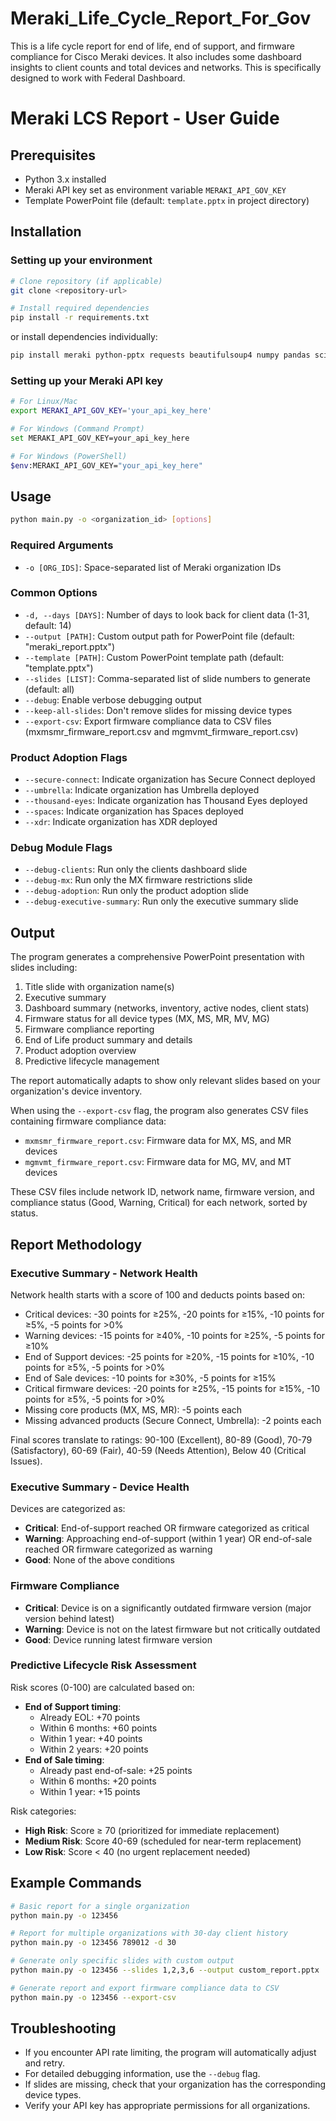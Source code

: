 # Meraki_Life_Cycle_Report_For_Gov
This is a life cycle report for end of life, end of support, and firmware compliance for Cisco Meraki devices. It also includes some dashboard insights to client counts and total devices and networks. This is specifically designed to work with Federal Dashboard.


# Meraki LCS Report - User Guide

## Prerequisites
- Python 3.x installed
- Meraki API key set as environment variable `MERAKI_API_GOV_KEY`
- Template PowerPoint file (default: `template.pptx` in project directory)

## Installation

### Setting up your environment
```bash
# Clone repository (if applicable)
git clone <repository-url>

# Install required dependencies
pip install -r requirements.txt
```

or install dependencies individually:

```bash
pip install meraki python-pptx requests beautifulsoup4 numpy pandas scikit-learn python-dateutil
```

### Setting up your Meraki API key
```bash
# For Linux/Mac
export MERAKI_API_GOV_KEY='your_api_key_here'

# For Windows (Command Prompt)
set MERAKI_API_GOV_KEY=your_api_key_here

# For Windows (PowerShell)
$env:MERAKI_API_GOV_KEY="your_api_key_here"
```

## Usage
```bash
python main.py -o <organization_id> [options]
```

### Required Arguments
- `-o [ORG_IDS]`: Space-separated list of Meraki organization IDs

### Common Options
- `-d, --days [DAYS]`: Number of days to look back for client data (1-31, default: 14)
- `--output [PATH]`: Custom output path for PowerPoint file (default: "meraki_report.pptx")
- `--template [PATH]`: Custom PowerPoint template path (default: "template.pptx")
- `--slides [LIST]`: Comma-separated list of slide numbers to generate (default: all)
- `--debug`: Enable verbose debugging output
- `--keep-all-slides`: Don't remove slides for missing device types
- `--export-csv`: Export firmware compliance data to CSV files (mxmsmr_firmware_report.csv and mgmvmt_firmware_report.csv)

### Product Adoption Flags
- `--secure-connect`: Indicate organization has Secure Connect deployed
- `--umbrella`: Indicate organization has Umbrella deployed
- `--thousand-eyes`: Indicate organization has Thousand Eyes deployed
- `--spaces`: Indicate organization has Spaces deployed
- `--xdr`: Indicate organization has XDR deployed

### Debug Module Flags
- `--debug-clients`: Run only the clients dashboard slide
- `--debug-mx`: Run only the MX firmware restrictions slide
- `--debug-adoption`: Run only the product adoption slide
- `--debug-executive-summary`: Run only the executive summary slide

## Output
The program generates a comprehensive PowerPoint presentation with slides including:

1. Title slide with organization name(s)
2. Executive summary
3. Dashboard summary (networks, inventory, active nodes, client stats)
4. Firmware status for all device types (MX, MS, MR, MV, MG)
5. Firmware compliance reporting
6. End of Life product summary and details
7. Product adoption overview
8. Predictive lifecycle management

The report automatically adapts to show only relevant slides based on your organization's device inventory.

When using the `--export-csv` flag, the program also generates CSV files containing firmware compliance data:
- `mxmsmr_firmware_report.csv`: Firmware data for MX, MS, and MR devices
- `mgmvmt_firmware_report.csv`: Firmware data for MG, MV, and MT devices

These CSV files include network ID, network name, firmware version, and compliance status (Good, Warning, Critical) for each network, sorted by status.

## Report Methodology

### Executive Summary - Network Health
Network health starts with a score of 100 and deducts points based on:
- Critical devices: -30 points for ≥25%, -20 points for ≥15%, -10 points for ≥5%, -5 points for >0%
- Warning devices: -15 points for ≥40%, -10 points for ≥25%, -5 points for ≥10%
- End of Support devices: -25 points for ≥20%, -15 points for ≥10%, -10 points for ≥5%, -5 points for >0%
- End of Sale devices: -10 points for ≥30%, -5 points for ≥15%
- Critical firmware devices: -20 points for ≥25%, -15 points for ≥15%, -10 points for ≥5%, -5 points for >0%
- Missing core products (MX, MS, MR): -5 points each
- Missing advanced products (Secure Connect, Umbrella): -2 points each

Final scores translate to ratings: 90-100 (Excellent), 80-89 (Good), 70-79 (Satisfactory), 
60-69 (Fair), 40-59 (Needs Attention), Below 40 (Critical Issues).

### Executive Summary - Device Health
Devices are categorized as:
- **Critical**: End-of-support reached OR firmware categorized as critical
- **Warning**: Approaching end-of-support (within 1 year) OR end-of-sale reached OR firmware categorized as warning
- **Good**: None of the above conditions

### Firmware Compliance
- **Critical**: Device is on a significantly outdated firmware version (major version behind latest)
- **Warning**: Device is not on the latest firmware but not critically outdated
- **Good**: Device running latest firmware version

### Predictive Lifecycle Risk Assessment
Risk scores (0-100) are calculated based on:
- **End of Support timing**: 
  - Already EOL: +70 points
  - Within 6 months: +60 points
  - Within 1 year: +40 points
  - Within 2 years: +20 points
- **End of Sale timing**:
  - Already past end-of-sale: +25 points
  - Within 6 months: +20 points
  - Within 1 year: +15 points

Risk categories:
- **High Risk**: Score ≥ 70 (prioritized for immediate replacement)
- **Medium Risk**: Score 40-69 (scheduled for near-term replacement)
- **Low Risk**: Score < 40 (no urgent replacement needed)

## Example Commands
```bash
# Basic report for a single organization
python main.py -o 123456

# Report for multiple organizations with 30-day client history
python main.py -o 123456 789012 -d 30

# Generate only specific slides with custom output
python main.py -o 123456 --slides 1,2,3,6 --output custom_report.pptx

# Generate report and export firmware compliance data to CSV
python main.py -o 123456 --export-csv
```

## Troubleshooting
- If you encounter API rate limiting, the program will automatically adjust and retry.
- For detailed debugging information, use the `--debug` flag.
- If slides are missing, check that your organization has the corresponding device types.
- Verify your API key has appropriate permissions for all organizations.
